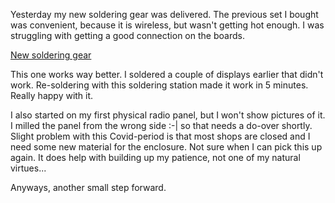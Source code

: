 Yesterday my new soldering gear was delivered. The previous set I bought was convenient, because it is wireless, but wasn't getting hot enough. I was struggling with getting a good connection on the boards.

[New soldering gear](assets/new%20soldering%20gear.jpg)

This one works way better. I soldered a couple of displays earlier that didn't work. Re-soldering with this soldering station made it work in 5 minutes. Really happy with it.

I also started on my first physical radio panel, but I won't show pictures of it. I milled the panel from the wrong side :-| so that needs a do-over shortly. Slight problem with this Covid-period is that most shops are closed and I need some new material for the enclosure. Not sure when I can pick this up again. It does help with building up my patience, not one of my natural virtues...

Anyways, another small step forward.